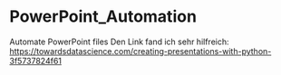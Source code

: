 # PowerPoint_Automation
Automate PowerPoint files
Den Link fand ich sehr hilfreich: https://towardsdatascience.com/creating-presentations-with-python-3f5737824f61

